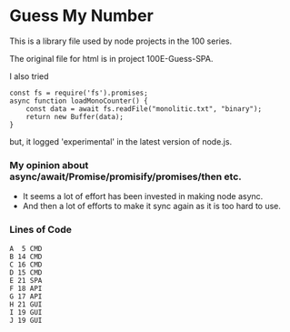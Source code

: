 # Guess My Number 

This is a library file used by node projects in the 100 series.

The original file for html is in project 100E-Guess-SPA.

I also tried 
```
const fs = require('fs').promises;
async function loadMonoCounter() {
    const data = await fs.readFile("monolitic.txt", "binary");
    return new Buffer(data);
}
```
but, it logged 'experimental' in the latest version of node.js.

### My opinion about async/await/Promise/promisify/promises/then etc.

* It seems a lot of effort has been invested in making node async.
* And then a lot of efforts to make it sync again as it is too hard to use.

### Lines of Code
```
A  5 CMD
B 14 CMD
C 16 CMD
D 15 CMD
E 21 SPA
F 18 API
G 17 API
H 21 GUI
I 19 GUI
J 19 GUI
```